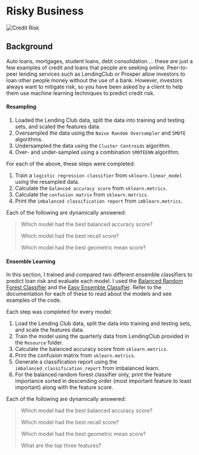 # Risky Business

![Credit Risk](Images/credit-risk.jpg)

## Background

Auto loans, mortgages, student loans, debt consolidation ... these are just a few examples of credit and loans that people are seeking online. Peer-to-peer lending services such as LendingClub or Prosper allow investors to loan other people money without the use of a bank. However, investors always want to mitigate risk, so you have been asked by a client to help them use machine learning techniques to predict credit risk.

#### Resampling

1. Loaded the Lending Club data, split the data into training and testing sets, and scaled the features data.
2. Oversampled the data using the `Naive Random Oversampler` and `SMOTE` algorithms.
3. Undersampled the data using the `Cluster Centroids` algorithm.
4. Over- and under-sampled using a combination `SMOTEENN` algorithm.

For each of the above, these steps were completed:

1. Train a `logistic regression classifier` from `sklearn.linear_model` using the resampled data.
2. Calculate the `balanced accuracy score` from `sklearn.metrics`.
3. Calculate the `confusion matrix` from `sklearn.metrics`.
4. Print the `imbalanced classification report` from `imblearn.metrics`.

Each of the following are dynamically answered:

> Which model had the best balanced accuracy score?
>
> Which model had the best recall score?
>
> Which model had the best geometric mean score?

#### Ensemble Learning

In this section, I trained and compared two different ensemble classifiers to predict loan risk and evaluate each model. I used the [Balanced Random Forest Classifier](https://imbalanced-learn.readthedocs.io/en/stable/generated/imblearn.ensemble.BalancedRandomForestClassifier.html#imblearn-ensemble-balancedrandomforestclassifier) and the [Easy Ensemble Classifier](https://imbalanced-learn.readthedocs.io/en/stable/generated/imblearn.ensemble.EasyEnsembleClassifier.html#imblearn-ensemble-easyensembleclassifier). Refer to the documentation for each of these to read about the models and see examples of the code.

Each step was completed for every model:

1. Load the Lending Club data, split the data into training and testing sets, and scale the features data.
2. Train the model using the quarterly data from LendingClub provided in the `Resource` folder.
3. Calculate the balanced accuracy score from `sklearn.metrics`.
4. Print the confusion matrix from `sklearn.metrics`.
5. Generate a classification report using the `imbalanced_classification_report` from imbalanced learn.
6. For the balanced random forest classifier only, print the feature importance sorted in descending order (most important feature to least important) along with the feature score.

Each of the following are dynamically answered:

> Which model had the best balanced accuracy score?
>
> Which model had the best recall score?
>
> Which model had the best geometric mean score?
>
> What are the top three features?